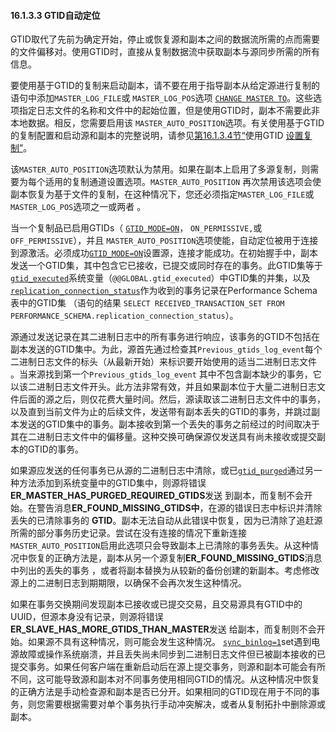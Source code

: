 #### 16.1.3.3 GTID自动定位



GTID取代了先前为确定开始，停止或恢复源和副本之间的数据流所需的点而需要的文件偏移对。使用GTID时，直接从复制数据流中获取副本与源同步所需的所有信息。

要使用基于GTID的复制来启动副本，请不要在用于指导副本从给定源进行复制的语句中添加`MASTER_LOG_FILE`或 `MASTER_LOG_POS`选项 [`CHANGE MASTER TO`](https://dev.mysql.com/doc/refman/5.7/en/change-master-to.html)。这些选项指定日志文件的名称和文件中的起始位置，但是使用GTID时，副本不需要此非本地数据。相反，您需要启用该 `MASTER_AUTO_POSITION`选项。有关使用基于GTID的复制配置和启动源和副本的完整说明，请参见[第16.1.3.4节“](https://dev.mysql.com/doc/refman/5.7/en/replication-gtids-howto.html)使用GTID [设置复制”](https://dev.mysql.com/doc/refman/5.7/en/replication-gtids-howto.html)。

该`MASTER_AUTO_POSITION`选项默认为禁用。如果在副本上启用了多源复制，则需要为每个适用的复制通道设置选项。`MASTER_AUTO_POSITION` 再次禁用该选项会使副本恢复为基于文件的复制，在这种情况下，您还必须指定`MASTER_LOG_FILE`或 `MASTER_LOG_POS`选项之一或两者 。

当一个复制品已启用GTIDs（ [`GTID_MODE=ON`](https://dev.mysql.com/doc/refman/5.7/en/replication-options-gtids.html#sysvar_gtid_mode)， `ON_PERMISSIVE,`或 `OFF_PERMISSIVE`），并且 `MASTER_AUTO_POSITION`选项使能，自动定位被用于连接到源激活。必须成功[`GTID_MODE=ON`](https://dev.mysql.com/doc/refman/5.7/en/replication-options-gtids.html#sysvar_gtid_mode)设置源，连接才能成功。在初始握手中，副本发送一个GTID集，其中包含它已接收，已提交或同时存在的事务。此GTID集等于 [`gtid_executed`](https://dev.mysql.com/doc/refman/5.7/en/replication-options-gtids.html#sysvar_gtid_executed)系统变量（`@@GLOBAL.gtid_executed`）中GTID集的并集，以及[`replication_connection_status`](https://dev.mysql.com/doc/refman/5.7/en/performance-schema-replication-connection-status-table.html)作为收到的事务记录在Performance Schema表中的GTID集 （语句的结果 `SELECT RECEIVED_TRANSACTION_SET FROM PERFORMANCE_SCHEMA.replication_connection_status`）。

源通过发送记录在其二进制日志中的所有事务进行响应，该事务的GTID不包括在副本发送的GTID集中。为此，源首先通过检查其`Previous_gtids_log_event`每个二进制日志文件的标头（从最新开始）来标识要开始使用的适当二进制日志文件 。当来源找到第一个`Previous_gtids_log_event` 其中不包含副本缺少的事务，它以该二进制日志文件开头。此方法非常有效，并且如果副本位于大量二进制日志文件后面的源之后，则仅花费大量时间。然后，源读取该二进制日志文件中的事务，以及直到当前文件为止的后续文件，发送带有副本丢失的GTID的事务，并跳过副本发送的GTID集中的事务。副本接收到第一个丢失的事务之前经过的时间取决于其在二进制日志文件中的偏移量。这种交换可确保源仅发送具有尚未接收或提交副本的GTID的事务。

如果源应发送的任何事务已从源的二进制日志中清除，或已[`gtid_purged`](https://dev.mysql.com/doc/refman/5.7/en/replication-options-gtids.html#sysvar_gtid_purged)通过另一种方法添加到系统变量中的GTID集中，则源将错误**ER_MASTER_HAS_PURGED_REQUIRED_GTIDS**发送 到副本，而复制不会开始。在警告消息**ER_FOUND_MISSING_GTIDS中**，在源的错误日志中标识并清除丢失的已清除事务的 **GTID**。副本无法自动从此错误中恢复，因为已清除了追赶源所需的部分事务历史记录。尝试在没有连接的情况下重新连接 `MASTER_AUTO_POSITION`启用此选项只会导致副本上已清除的事务丢失。从这种情况中恢复的正确方法是，副本从另一个源复制**ER_FOUND_MISSING_GTIDS**消息中列出的丢失的事务 ，或者将副本替换为从较新的备份创建的新副本。考虑修改源上的二进制日志到期期限，以确保不会再次发生这种情况。

如果在事务交换期间发现副本已接收或已提交交易，且交易源具有GTID中的UUID，但源本身没有记录，则源将错误**ER_SLAVE_HAS_MORE_GTIDS_THAN_MASTER**发送 给副本，而复制则不会开始。如果源不具有这种情况，则可能会发生这种情况。 [`sync_binlog=1`](https://dev.mysql.com/doc/refman/5.7/en/replication-options-binary-log.html#sysvar_sync_binlog)set遇到电源故障或操作系统崩溃，并且丢失尚未同步到二进制日志文件但已被副本接收的已提交事务。如果任何客户端在重新启动后在源上提交事务，则源和副本可能会有所不同，这可能导致源和副本对不同事务使用相同GTID的情况。从这种情况中恢复的正确方法是手动检查源和副本是否已分开。如果相同的GTID现在用于不同的事务，则您需要根据需要对单个事务执行手动冲突解决，或者从复制拓扑中删除源或副本。